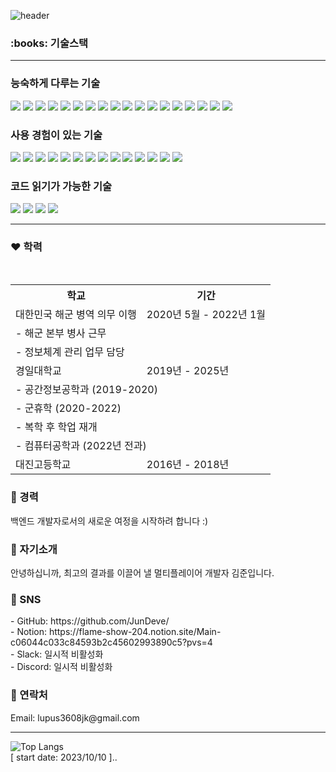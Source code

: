 ![header](https://capsule-render.vercel.app/api?type=waving&color=gradient&text=JunDeve&fontSize=40&desc=&fontAlign=85&fontAlignY=35)
<h3>:books: 기술스택</h3>
<hr/>

### 능숙하게 다루는 기술

<div align="left">
  <img src="https://img.shields.io/badge/java-007396?style=flat-square&logo=OpenJDK&logoColor=white"/>
  <img src="https://img.shields.io/badge/javascript-F7DF1E?style=flat-square&logo=javascript&logoColor=black"/>
  <img src="https://img.shields.io/badge/html5-E34F26?style=flat-square&logo=html5&logoColor=white"/>
  <img src="https://img.shields.io/badge/css3-1572B6?style=flat-square&logo=css3&logoColor=white"/>
  <img src="https://img.shields.io/badge/bootstrap-7952B3?style=flat-square&logo=bootstrap&logoColor=white"/>
  <img src="https://img.shields.io/badge/react-61DAFB?style=flat-square&logo=react&logoColor=white"/>
  <img src="https://img.shields.io/badge/nodedotjs-339933?style=flat-square&logo=nodedotjs&logoColor=white"/>
  <img src="https://img.shields.io/badge/jquery-0769AD?style=flat-square&logo=jquery&logoColor=white"/>
  <img src="https://img.shields.io/badge/mysql-4479A1?style=flat-square&logo=mysql&logoColor=white"/>
  <img src="https://img.shields.io/badge/mariadb-003545?style=flat-square&logo=mariadb&logoColor=white"/>
  <img src="https://img.shields.io/badge/oracle-F80000?style=flat-square&logo=oracle&logoColor=white"/>
  <img src="https://img.shields.io/badge/mongodb-47A248?style=flat-square&logo=mongodb&logoColor=white"/>
  <img src="https://img.shields.io/badge/openapiinitiative-6AA264?style=flat-square&logo=openapiinitiative&logoColor=white"/>
  <img src="https://img.shields.io/badge/restfulapi-45A2F1?style=flat-square&logo=odata&logoColor=white"/>
  <img src="https://img.shields.io/badge/firebase-FFCA28?style=flat-square&logo=firebase&logoColor=white"/>
  <img src="https://img.shields.io/badge/googlecloud-4285F4?style=flat-square&logo=googlecloud&logoColor=white"/>
  <img src="https://img.shields.io/badge/git-F05032?style=flat-square&logo=git&logoColor=white"/>
  <img src="https://img.shields.io/badge/github-181717?style=flat-square&logo=github&logoColor=white"/>
</div>

### 사용 경험이 있는 기술

<div align="left">
  <img src="https://img.shields.io/badge/php-777BB4?style=flat-square&logo=php&logoColor=white"/>
  <img src="https://img.shields.io/badge/asp.net-512BD4?style=flat-square&logo=dotnet&logoColor=white"/>
  <img src="https://img.shields.io/badge/vue.js-4FC08D?style=flat-square&logo=vue.js&logoColor=white"/>
  <img src="https://img.shields.io/badge/spring-6DB33F?style=flat-square&logo=spring&logoColor=white"/>
  <img src="https://img.shields.io/badge/springboot-6DB33F?style=flat-square&logo=springboot&logoColor=white"/>
  <img src="https://img.shields.io/badge/reactnative-61DAFB?style=flat-square&logo=react&logoColor=white"/>
  <img src="https://img.shields.io/badge/apachetomcat-F8DC75?style=flat-square&logo=apachetomcat&logoColor=white"/>
  <img src="https://img.shields.io/badge/androidstudio-3DDC84?style=flat-square&logo=androidstudio&logoColor=white"/>
  <img src="https://img.shields.io/badge/amazonaws-232F3E?style=flat-square&logo=amazonaws&logoColor=white"/>
  <img src="https://img.shields.io/badge/awslambda-FF9900?style=flat-square&logo=awslambda&logoColor=white"/>
  <img src="https://img.shields.io/badge/azure-0078D4?style=flat-square&logo=microsoftazure&logoColor=white"/>
  <img src="https://img.shields.io/badge/azurefunctions-0078D4?style=flat-square&logo=azurefunctions&logoColor=white"/>
  <img src="https://img.shields.io/badge/amazonec2-FF9900?style=flat-square&logo=amazonec2&logoColor=white"/>
  <img src="https://img.shields.io/badge/docker-2496ED?style=flat-square&logo=docker&logoColor=white"/>
</div>

### 코드 읽기가 가능한 기술

<div align="left">
  <img src="https://img.shields.io/badge/c-A8B9CC?style=flat-square&logo=c&logoColor=white"/>
  <img src="https://img.shields.io/badge/c%2B%2B-00599C?style=flat-square&logo=c%2B%2B&logoColor=white"/>
  <img src="https://img.shields.io/badge/python-3776AB?style=flat-square&logo=python&logoColor=white"/>
  <img src="https://img.shields.io/badge/swift-F05138?style=flat-square&logo=swift&logoColor=white"/>
</div>
<hr/>
<h3>❤️ 학력</h3>
<table>
  <tr>
    <th>학교</th>
    <th>기간</th>
  </tr>
  <tr>
    <td>대한민국 해군 병역 의무 이행</td>
    <td>2020년 5월 - 2022년 1월</td>
  </tr>
  <tr>
    <td colspan="2">- 해군 본부 병사 근무</td>
  </tr>
  <tr>
    <td colspan="2">- 정보체계 관리 업무 담당</td>
  </tr>
  <tr>
    <td>경일대학교</td>
    <td>2019년 - 2025년</td>
  </tr>
  <tr>
    <td colspan="2">- 공간정보공학과 (2019-2020)</td>
  </tr>
  <tr>
    <td colspan="2">- 군휴학 (2020-2022)</td>
  </tr>
  <tr>
    <td colspan="2">- 복학 후 학업 재개</td>
  </tr>
  <tr>
    <td colspan="2">- 컴퓨터공학과 (2022년 전과)</td>
  </tr>
  <tr>
    <td>대진고등학교</td>
    <td>2016년 - 2018년</td>
  </tr>
</table>
<h3>🧡 경력</h3>
백엔드 개발자로서의 새로운 여정을 시작하려 합니다 :)
<h3>💛 자기소개</h3>
안녕하십니까, 최고의 결과를 이끌어 낼 멀티플레이어 개발자 김준입니다.
<h3>💚 SNS</h3>
- GitHub: https://github.com/JunDeve/<br/>
- Notion: https://flame-show-204.notion.site/Main-c06044c033c84593b2c45602993890c5?pvs=4<br/>
- Slack: 일시적 비활성화<br/>
- Discord: 일시적 비활성화<br/>
<h3>💙 연락처</h3>
Email: lupus3608jk@gmail.com<br/>
<hr/>

![Top Langs](https://github-readme-stats.vercel.app/api/top-langs/?username=JunDeve&layout=compact)<br/>
[ start date: 2023/10/10 ]..
